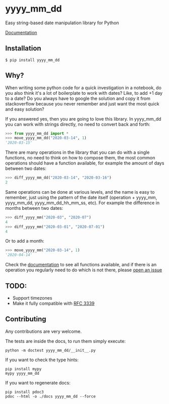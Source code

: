 # yyyy_mm_dd

Easy string-based date manipulation library for Python

[Documentation](https://rogeriochaves.github.io/yyyy_mm_dd/yyyy_mm_dd/index.html)

## Installation

    $ pip install yyyy_mm_dd

## Why?

When writing some python code for a quick investigation in a notebook, do you also think it's a lot of boilerplate to work with dates? Like, to add +1 day to a date? Do you always have to google the solution and copy it from stackoverflow because you never remember and just want the most quick and easy solution?

If you answered yes, then you are going to love this library. In yyyy_mm_dd you can work with strings directly, no need to convert back and forth:

```python
>>> from yyyy_mm_dd import *
>>> move_yyyy_mm_dd("2020-03-14", 1)
'2020-03-15'
```

There are many operations in the library that you can do with a single functions, no need to think on how to compose them, the most common operations should have a function available, for example the amount of days between two dates:

```python
>>> diff_yyyy_mm_dd("2020-03-14", "2020-03-16")
2
```

Same operations can be done at various levels, and the name is easy to remember, just using the pattern of the date itself (operation + yyyy_mm, yyyy_mm_dd, yyyy_mm_dd_hh_mm_ss, etc). For example the difference in months between two dates:

```python
>>> diff_yyyy_mm("2020-03", "2020-07")
4
>>> diff_yyyy_mm("2020-03-01", "2020-07-01")
4
```

Or to add a month:

```python
>>> move_yyyy_mm("2020-03-14", 1)
'2020-04-14'
```

Check the [documentation](https://rogeriochaves.github.io/yyyy_mm_dd/yyyy_mm_dd/index.html) to see all functions available, and if there is an operation you regularly need to do which is not there, please [open an issue](https://github.com/rogeriochaves/yyyy_mm_dd/issues)

## TODO:

- Support timezones
- Make it fully compatible with [RFC 3339](https://tools.ietf.org/html/rfc3339)

## Contributing

Any contributions are very welcome.

The tests are inside the docs, to run them simply execute:

```
python -m doctest yyyy_mm_dd/__init__.py
```

If you want to check the type hints:

```
pip install mypy
mypy yyyy_mm_dd
```

If you want to regenerate docs:

```
pip install pdoc3
pdoc --html -o ./docs yyyy_mm_dd --force
```
